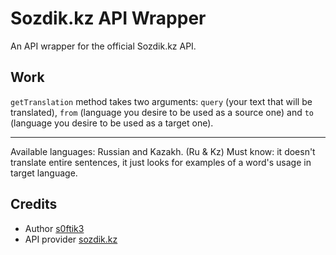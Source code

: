 # Sozdik.kz API Wrapper

An API wrapper for the official Sozdik.kz API.

## Work
`getTranslation` method takes two arguments: `query` (your text that will be translated), `from` (language you desire to be used as a source one) and `to` (language you desire to be used as a target one).

-----------------

Available languages: Russian and Kazakh. (Ru & Kz)
Must know: it doesn't translate entire sentences, it just looks for examples of a word's usage in target language.

## Credits
- Author [s0ftik3](https://github.com/s0ftik3)
- API provider [sozdik.kz](https://sozdik.kz)
